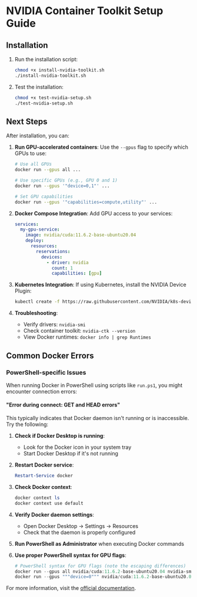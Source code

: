 # NVIDIA Container Toolkit Setup Guide

## Installation

1. Run the installation script:
   ```bash
   chmod +x install-nvidia-toolkit.sh
   ./install-nvidia-toolkit.sh
   ```

2. Test the installation:
   ```bash
   chmod +x test-nvidia-setup.sh
   ./test-nvidia-setup.sh
   ```

## Next Steps

After installation, you can:

1. **Run GPU-accelerated containers**: Use the `--gpus` flag to specify which GPUs to use:
   ```bash
   # Use all GPUs
   docker run --gpus all ...
   
   # Use specific GPUs (e.g., GPU 0 and 1)
   docker run --gpus '"device=0,1"' ...
   
   # Set GPU capabilities
   docker run --gpus '"capabilities=compute,utility"' ...
   ```

2. **Docker Compose Integration**: Add GPU access to your services:
   ```yaml
   services:
     my-gpu-service:
       image: nvidia/cuda:11.6.2-base-ubuntu20.04
       deploy:
         resources:
           reservations:
             devices:
               - driver: nvidia
                 count: 1
                 capabilities: [gpu]
   ```

3. **Kubernetes Integration**: If using Kubernetes, install the NVIDIA Device Plugin:
   ```bash
   kubectl create -f https://raw.githubusercontent.com/NVIDIA/k8s-device-plugin/v0.13.0/nvidia-device-plugin.yml
   ```

4. **Troubleshooting**:
   - Verify drivers: `nvidia-smi`
   - Check container toolkit: `nvidia-ctk --version`
   - View Docker runtimes: `docker info | grep Runtimes`

## Common Docker Errors

### PowerShell-specific Issues

When running Docker in PowerShell using scripts like `run.ps1`, you might encounter connection errors:

#### "Error during connect: GET and HEAD errors" 

This typically indicates that Docker daemon isn't running or is inaccessible. Try the following:

1. **Check if Docker Desktop is running**:
   - Look for the Docker icon in your system tray
   - Start Docker Desktop if it's not running

2. **Restart Docker service**:
   ```powershell
   Restart-Service docker
   ```

3. **Check Docker context**:
   ```powershell
   docker context ls
   docker context use default
   ```

4. **Verify Docker daemon settings**:
   - Open Docker Desktop → Settings → Resources
   - Check that the daemon is properly configured

5. **Run PowerShell as Administrator** when executing Docker commands

6. **Use proper PowerShell syntax for GPU flags**:
   ```powershell
   # PowerShell syntax for GPU flags (note the escaping differences)
   docker run --gpus all nvidia/cuda:11.6.2-base-ubuntu20.04 nvidia-smi
   docker run --gpus """device=0""" nvidia/cuda:11.6.2-base-ubuntu20.04 nvidia-smi
   ```

For more information, visit the [official documentation](https://docs.nvidia.com/datacenter/cloud-native/container-toolkit/latest/index.html).
